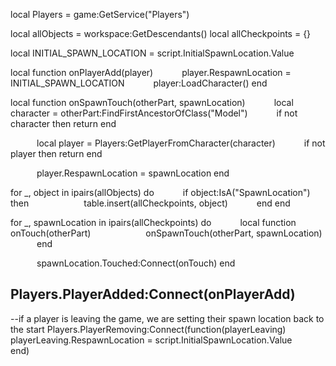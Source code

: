 local Players = game:GetService("Players")

local allObjects = workspace:GetDescendants()
local allCheckpoints = {}

local INITIAL_SPAWN_LOCATION = script.InitialSpawnLocation.Value

local function onPlayerAdd(player)
      player.RespawnLocation = INITIAL_SPAWN_LOCATION
      player:LoadCharacter()
end

local function onSpawnTouch(otherPart, spawnLocation)
      local character = otherPart:FindFirstAncestorOfClass("Model")
      if not character then return end

      local player = Players:GetPlayerFromCharacter(character)
      if not player then return end

      player.RespawnLocation = spawnLocation
end

for _, object in ipairs(allObjects) do
      if object:IsA("SpawnLocation") then
            table.insert(allCheckpoints, object)
      end
end

for _, spawnLocation in ipairs(allCheckpoints) do
      local function onTouch(otherPart)
            onSpawnTouch(otherPart, spawnLocation)
      end

      spawnLocation.Touched:Connect(onTouch)
end

Players.PlayerAdded:Connect(onPlayerAdd)
--
--if a player is leaving the game, we are setting their spawn location back to the start
Players.PlayerRemoving:Connect(function(playerLeaving)
      playerLeaving.RespawnLocation = script.InitialSpawnLocation.Value
      
end)
